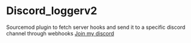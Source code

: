 # Discord_loggerv2
Sourcemod plugin to fetch server hooks and send it to a specific discord channel through webhooks
<a href="https://discord.gg/htFcqUCQ">Join my discord</a>
